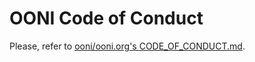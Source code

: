 # OONI Code of Conduct

Please, refer to [ooni/ooni.org's CODE\_OF\_CONDUCT.md](
https://github.com/ooni/ooni.org/blob/master/CODE_OF_CONDUCT.md).
